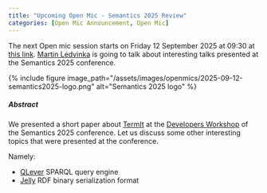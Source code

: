 ```yaml
---
title: "Upcoming Open Mic - Semantics 2025 Review"
categories: [Open Mic Announcement, Open Mic]
---
```




The next Open mic session starts on Friday 12 September 2025 at 09:30 at [this link](https://meet.jit.si/open-mic-kbss). [Martin Ledvinka](https://kbss.felk.cvut.cz/web/team#martin-ledvinka) is going to talk about interesting talks presented at the Semantics 2025 conference.

{% include figure image_path="/assets/images/openmics/2025-09-12-semantics2025-logo.png" alt="Semantics 2025 logo" %}


##### Abstract

We presented a short paper about [TermIt](http://kbss-cvut.github.io/termit-web) at the [Developers Workshop](https://semantics2025.semdev.org/)
of the Semantics 2025 conference. Let us discuss some other interesting topics that were presented at the conference.

Namely:

* [QLever](https://qlever.dev/) SPARQL query engine
* [Jelly](https://jelly-rdf.github.io/dev/) RDF binary serialization format

